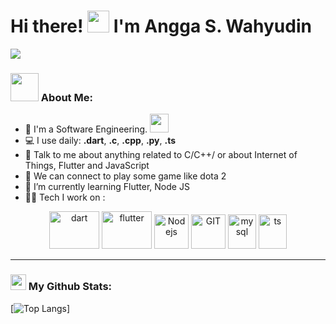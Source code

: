 # Hi there! <img src="https://github.com/TheDudeThatCode/TheDudeThatCode/blob/master/Assets/Hi.gif" width="35" /> I'm Angga S. Wahyudin
![](https://camo.githubusercontent.com/992babdffd8c74a1502de375fbdf7e4d54773242/68747470733a2f2f6d656469612e67697068792e636f6d2f6d656469612f53576f536b4e36447854737a71494b4571762f67697068792e676966)

### <img src="https://github.com/TheDudeThatCode/TheDudeThatCode/blob/master/Assets/Developer.gif" width="45" /> About Me:
- 🏦 I'm a Software Engineering.
      <img src="https://media.giphy.com/media/WUlplcMpOCEmTGBtBW/giphy.gif" width="30">
- 💻 I use daily: **.dart**, **.c**, **.cpp**, **.py**, **.ts**
- 💬 Talk to me about anything related to C/C++/ or about Internet of Things, Flutter and JavaScript
- 👯 We can connect to play some game like dota 2
- 📖 I’m currently learning Flutter, Node JS
- 🧑‍💻 Tech I work on :
<p align="center">
      <img src="https://www.vectorlogo.zone/logos/dartlang/dartlang-ar21.svg" alt="dart" width="80" height="60"/> 
      <img src="https://www.vectorlogo.zone/logos/flutterio/flutterio-ar21.svg" alt="flutter" width="80" height="60"/>
      <img src="https://www.vectorlogo.zone/logos/nodejs/nodejs-icon.svg" alt="Nodejs" width="55" height="55"/>
      <img src="https://www.vectorlogo.zone/logos/git-scm/git-scm-icon.svg" alt="GIT" width="55" height="55"/> 
      <img src="https://www.vectorlogo.zone/logos/mysql/mysql-icon.svg" alt="mysql" width="45" height="55"/>
      <img src="https://www.vectorlogo.zone/logos/typescriptlang/typescriptlang-icon.svg" alt="ts" width="45" height="55"/>
</p>

---
### <img src='https://media1.giphy.com/media/du3J3cXyzhj75IOgvA/giphy.gif?cid=ecf05e47x2g034i9pzwtzzsd3xgg2w9nr94t4tflbbgo3008&rid=giphy.gif' width='25' /> My Github Stats:
<!--![Apoorv's github stats](https://github-readme-stats.vercel.app/api?username=anggasetiawanw&show_icons=true&title_color=ffc857&icon_color=8ac926&text_color=daf7dc&bg_color=151515&hide=issues&count_private=true&include_all_commits=true) --->
[![Top Langs](https://github-readme-stats.vercel.app/api/top-langs/?username=anggasetiawanw&layout=compact&text_color=daf7dc&bg_color=151515&hide=css,html,php)]
<!--[![GitHub Streak](https://github-readme-streak-stats.herokuapp.com/?user=anggasetiawanw&theme=dark)](https://git.io/streak-stats)--->
